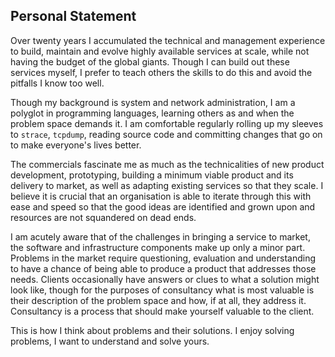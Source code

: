 ## Personal Statement

Over twenty years I accumulated the technical and management experience to build, maintain and evolve highly available services at scale, while not having the budget of the global giants. Though I can build out these services myself, I prefer to teach others the skills to do this and avoid the pitfalls I know too well.

Though my background is system and network administration, I am a polyglot in programming languages, learning others as and when the problem space demands it. I am comfortable regularly rolling up my sleeves to `strace`, `tcpdump`, reading source code and committing changes that go on to make everyone's lives better.

The commercials fascinate me as much as the technicalities of new product development, prototyping, building a minimum viable product and its delivery to market, as well as adapting existing services so that they scale. I believe it is crucial that an organisation is able to iterate through this with ease and speed so that the good ideas are identified and grown upon and resources are not squandered on dead ends.

I am acutely aware that of the challenges in bringing a service to market, the software and infrastructure components make up only a minor part. Problems in the market require questioning, evaluation and understanding to have a chance of being able to produce a product that addresses those needs. Clients occasionally have answers or clues to what a solution might look like, though for the purposes of consultancy what is most valuable is their description of the problem space and how, if at all, they address it. Consultancy is a process that should make yourself valuable to the client.

This is how I think about problems and their solutions. I enjoy solving problems, I want to understand and solve yours.
